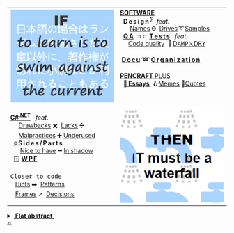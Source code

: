 <table><tr valign="top">
    <td width="50%">
      <picture><img src="README+/_rsc/_img/_nav/learn_is_swim.jpg" alt="&nbsp;If to learn is to swim against the current ..." /></picture>
    </td><td width="50%">
     <a href="README+/software/ArcDeco"><b>SOFTWARE</b></a><br/>
     &nbsp;&nbsp;<a href="README+/software/design/"><b>D&thinsp;e&thinsp;s&thinsp;i&thinsp;g&thinsp;n</b></a>&thinsp;<sup>∑</sup>&nbsp;&nbsp;<i>feat.</i>
          <br />
     <!-- -->
     <!--                               NAMES, DRIVES, SAMPLES          --!>
     <!-- -->
     &nbsp;&nbsp;&nbsp;&nbsp;&nbsp;&nbsp;<a href="README+/software/design/names">Names</a>&thinsp;⚙️&thinsp;
      <a href="README+/software/design/drive/">Drives</a>&thinsp;➰&thinsp;<a href="README+/software/design/samples">Samples</a><br/>
     <!-- -->
     <!--                               QA and TESTS          --!>
     <!-- -->
     &nbsp;&nbsp;<a href="README+/software/QA/"><b>Q&thinsp;A</b></a>&thinsp;&nbsp;⊃&thinsp;⊂&nbsp;<a href="README+/software/tests/"><b>T&thinsp;e&thinsp;s&thinsp;t&thinsp;s</b></a>&nbsp;&nbsp;&nbsp;<i>feat.</i>
     <br />
    &nbsp;&nbsp;&nbsp;&nbsp;&nbsp;<a href="README+/software/QA/README+/code-quality.md">Code quality</a>&nbsp;&nbsp;🧪&thinsp;<a href="README+/software/tests/asQA/README+/tests-damp_vs_dry.md">D<samp>AMP</samp>⚔️D<samp>RY</samp></a>
     <!-- -->
     <!--                               DOCU and ORG          --!>
     <!-- -->
     <h4>&nbsp;<a href="README+/software/docu"><b><ins>D&thinsp;o&thinsp;c&thinsp;u</ins></b></a> ➿ <a href="README+/software/mngmnt"><b><ins>O&thinsp;r&thinsp;g&thinsp;a&thinsp;n&thinsp;i&thinsp;z&thinsp;a&thinsp;t&thinsp;i&thinsp;o&thinsp;n</ins></b></a></h4>
    <!-- -->
     <!--                              P E N C R A F T          --!>
     <!-- -->
     <a href="README+/pencraft"><b>PENCRAFT</b> PLUS</a>
              <br/>
      &nbsp;&nbsp;🥱<a href="README+/pencraft/README+/essays/README.md">&thinsp;<b>Essays</b>&thinsp;</a>&nbsp;🪝<a href="README+/pencraft/README+/memes/README.md">Memes</a>&nbsp;🥨<a href="README+/pencraft/README+/quotes/README.md">Quotes</a>
     </td>
</tr><tr></tr><tr><td><!--                                                                                C#.NET         --!>
<a href="README+/.net/"><b>C#<sup>.NET</sup></b></a>&nbsp;&nbsp;&nbsp;<i>feat.</i><br/>
&nbsp;&nbsp;&nbsp;&nbsp;&nbsp;<a href="README+/.net/README+/cs-drawbacks.md">Drawbacks</a>&nbsp;✖️&nbsp;
<a href="README+/.net/README+/cs-lacks.md">Lacks</a>&nbsp;➗&nbsp;
 <br/>
&nbsp;&nbsp;&nbsp;&nbsp;&nbsp;<a href="README+/.net/README+/cs-malpractice.md">Malpractices</a>&nbsp;➕&nbsp;<a href="README+/.net/README+/cs-feat_underused.md">Underused</a>
 <br /><!--                                                                                     C#  S I D E S and P A R T S         --!>
 &nbsp;&nbsp;<b>♯</b>&nbsp;<b>S&thinsp;i&thinsp;d&thinsp;e&thinsp;s&thinsp;/&thinsp;P&thinsp;a&thinsp;r&thinsp;t&thinsp;s</b>
   <br/>
&nbsp;&nbsp;&nbsp;&nbsp;&nbsp;&nbsp;<a href="README+/.net/README+/parts/cs-lacks-parts.md">Nice to have</a>&nbsp;➖&nbsp;<a href="README+/.net/README+/parts/cs-feat_shadow.md">In shadow</a><br/>
      <!-- -->
     <!--                               WPF          --!>
     <!-- -->
  &nbsp;&nbsp;🪟&nbsp;<a href="README+/.net/README+/wpf"><b>W&thinsp;P&thinsp;F</b></a>
 <br/><br/><kbd>Closer to code</kbd><br/>
  &nbsp;&nbsp;&nbsp;<a href="README+/.net/README+/cs-hints.md">Hints</a>&nbsp;➡️&nbsp;
 <a href="https://github.com/Kyriosity/use-dev/tree/main/README%2B/patterns">Patterns</a>
 <br />
 &nbsp;&nbsp;&nbsp;<a href="https://github.com/Kyriosity/use-dev/tree/main/README%2B/frames">Frames</a>&nbsp;↗️&nbsp;
     <a href="https://github.com/Kyriosity/use-dev/blob/main/README+/decisions">Decisions</a>
</td><td>
      <picture><img src="README+/_rsc/_img/_nav/IT_is_waterfall.jpg" alt="&nbsp;... then IT must be a waterfall" /></picture>
     </td>
</table>
 
<!--                             FLAT   A B S T R A C T         --!>
<details><summary><b><ins>&nbsp;Flat abstract&nbsp;</ins></b></summary>
 &nbsp;
 🏛️ <a href="README+/pencraft/README+/essays/README+/SW_architect-aTake.md">Architect(ure)</a><br />
 📀 Bonus track: <a href="README+/pencraft/README+/offtopic/anti-home-office.md">Anti-home-office</a><br />

<br />___________</details>

🔚

